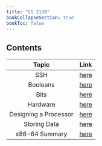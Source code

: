 ```yaml
---
title: "CS 2130"
bookCollapseSection: true
bookToc: false
---
```

## Contents

|         Topic         |                    Link                     |
| :-------------------: | :-----------------------------------------: |
|          SSH          |          [here](/notes/cs2130/ssh)          |
|       Booleans        |       [here](/notes/cs2130/booleans)        |
|         Bits          |         [here](/notes/cs2130/bits)          |
|       Hardware        |       [here](/notes/cs2130/hardware)        |
| Designing a Processor | [here](/notes/cs2130/designing-a-processor) |
|Storing Data|[here](/notes/cs2130/storing-data)|
|x86-64 Summary|[here](/notes/cs2130/x8664-summary)|
